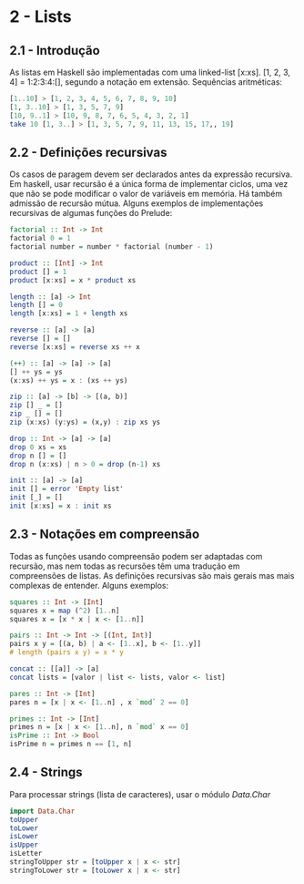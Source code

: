 # 2  - Lists

## 2.1 - Introdução

As listas em Haskell são implementadas com uma linked-list [x:xs]. [1, 2, 3, 4] = 1:2:3:4:[], segundo a notação em extensão. Sequências aritméticas:

```Haskell
[1..10] > [1, 2, 3, 4, 5, 6, 7, 8, 9, 10]
[1, 3..10] > [1, 3, 5, 7, 9]
[10, 9..1] > [10, 9, 8, 7, 6, 5, 4, 3, 2, 1]
take 10 [1, 3..] > [1, 3, 5, 7, 9, 11, 13, 15, 17,, 19]
```

## 2.2 - Definições recursivas

Os casos de paragem devem ser declarados antes da expressão recursiva. Em haskell, usar recursão é a única forma de implementar ciclos, uma vez que não se pode modificar o valor de variáveis em memória. Há também admissão de recursão mútua. Alguns exemplos de implementações recursivas de algumas funções do Prelude:

```Haskell
factorial :: Int -> Int
factorial 0 = 1
factorial number = number * factorial (number - 1)

product :: [Int] -> Int
product [] = 1
product [x:xs] = x * product xs

length :: [a] -> Int
length [] = 0
length [x:xs] = 1 + length xs

reverse :: [a] -> [a]
reverse [] = []
reverse [x:xs] = reverse xs ++ x

(++) :: [a] -> [a] -> [a]
[] ++ ys = ys
(x:xs) ++ ys = x : (xs ++ ys)

zip :: [a] -> [b] -> [(a, b)]
zip [] _ = []
zip _ [] = []
zip (x:xs) (y:ys) = (x,y) : zip xs ys

drop :: Int -> [a] -> [a]
drop 0 xs = xs
drop n [] = []
drop n (x:xs) | n > 0 = drop (n-1) xs

init :: [a] -> [a]
init [] = error 'Empty list'
init [_] = []
init [x:xs] = x : init xs
```

## 2.3 - Notações em compreensão

Todas as funções usando compreensão podem ser adaptadas com recursão, mas nem todas as recursões têm uma tradução em compreensões de listas. As definições recursivas são mais gerais mas mais complexas de entender. Alguns exemplos:

```Haskell
squares :: Int -> [Int]
squares x = map (^2) [1..n]
squares x = [x * x | x <- [1..n]]

pairs :: Int -> Int -> [(Int, Int)]
pairs x y = [(a, b) | a <- [1..x], b <- [1..y]]
# length (pairs x y) = x * y

concat :: [[a]] -> [a]
concat lists = [valor | list <- lists, valor <- list]

pares :: Int -> [Int]
pares n = [x | x <- [1..n] , x `mod` 2 == 0]

primes :: Int -> [Int]
primes n = [x | x <- [1..n], n `mod` x == 0]
isPrime :: Int -> Bool
isPrime n = primes n == [1, n]
```

## 2.4 - Strings

Para processar strings (lista de caracteres), usar o módulo *Data.Char*

```Haskell
import Data.Char
toUpper
toLower
isLower
isUpper
isLetter
stringToUpper str = [toUpper x | x <- str]
stringToLower str = [toLower x | x <- str]
```